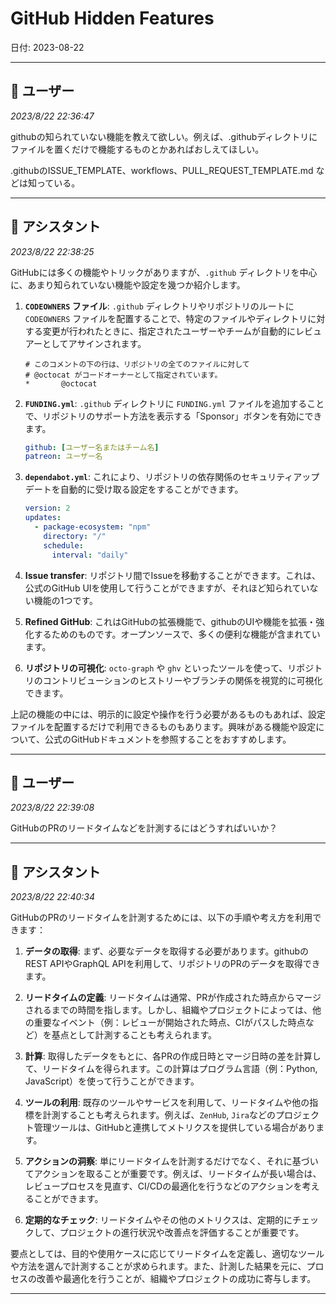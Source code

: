 # GitHub Hidden Features

日付: 2023-08-22

---

## 👤 ユーザー
*2023/8/22 22:36:47*

githubの知られていない機能を教えて欲しい。例えば、.githubディレクトリにファイルを置くだけで機能するものとかあればおしえてほしい。

.githubのISSUE_TEMPLATE、workflows、PULL_REQUEST_TEMPLATE.md などは知っている。

---

## 🤖 アシスタント
*2023/8/22 22:38:25*

GitHubには多くの機能やトリックがありますが、`.github` ディレクトリを中心に、あまり知られていない機能や設定を幾つか紹介します。

1. **`CODEOWNERS` ファイル**: `.github` ディレクトリやリポジトリのルートに `CODEOWNERS` ファイルを配置することで、特定のファイルやディレクトリに対する変更が行われたときに、指定されたユーザーやチームが自動的にレビュアーとしてアサインされます。

    ```
    # このコメントの下の行は、リポジトリの全てのファイルに対して
    # @octocat がコードオーナーとして指定されています。
    *       @octocat
    ```

2. **`FUNDING.yml`**: `.github` ディレクトリに `FUNDING.yml` ファイルを追加することで、リポジトリのサポート方法を表示する「Sponsor」ボタンを有効にできます。

    ```yaml
    github: [ユーザー名またはチーム名]
    patreon: ユーザー名
    ```

3. **`dependabot.yml`**: これにより、リポジトリの依存関係のセキュリティアップデートを自動的に受け取る設定をすることができます。

    ```yaml
    version: 2
    updates:
      - package-ecosystem: "npm"
        directory: "/"
        schedule:
          interval: "daily"
    ```

4. **Issue transfer**: リポジトリ間でIssueを移動することができます。これは、公式のGitHub UIを使用して行うことができますが、それほど知られていない機能の1つです。

5. **Refined GitHub**: これはGitHubの拡張機能で、githubのUIや機能を拡張・強化するためのものです。オープンソースで、多くの便利な機能が含まれています。

6. **リポジトリの可視化**: `octo-graph` や `ghv` といったツールを使って、リポジトリのコントリビューションのヒストリーやブランチの関係を視覚的に可視化できます。

上記の機能の中には、明示的に設定や操作を行う必要があるものもあれば、設定ファイルを配置するだけで利用できるものもあります。興味がある機能や設定について、公式のGitHubドキュメントを参照することをおすすめします。

---

## 👤 ユーザー
*2023/8/22 22:39:08*

GitHubのPRのリードタイムなどを計測するにはどうすればいいか？

---

## 🤖 アシスタント
*2023/8/22 22:40:34*

GitHubのPRのリードタイムを計測するためには、以下の手順や考え方を利用できます：

1. **データの取得**: 
   まず、必要なデータを取得する必要があります。githubのREST APIやGraphQL APIを利用して、リポジトリのPRのデータを取得できます。

2. **リードタイムの定義**:
   リードタイムは通常、PRが作成された時点からマージされるまでの時間を指します。しかし、組織やプロジェクトによっては、他の重要なイベント（例：レビューが開始された時点、CIがパスした時点など）を基点として計測することも考えられます。

3. **計算**:
   取得したデータをもとに、各PRの作成日時とマージ日時の差を計算して、リードタイムを得られます。この計算はプログラム言語（例：Python, JavaScript）を使って行うことができます。

4. **ツールの利用**:
   既存のツールやサービスを利用して、リードタイムや他の指標を計測することも考えられます。例えば、`ZenHub`, `Jira`などのプロジェクト管理ツールは、GitHubと連携してメトリクスを提供している場合があります。

5. **アクションの洞察**:
   単にリードタイムを計測するだけでなく、それに基づいてアクションを取ることが重要です。例えば、リードタイムが長い場合は、レビュープロセスを見直す、CI/CDの最適化を行うなどのアクションを考えることができます。

6. **定期的なチェック**:
   リードタイムやその他のメトリクスは、定期的にチェックして、プロジェクトの進行状況や改善点を評価することが重要です。

要点としては、目的や使用ケースに応じてリードタイムを定義し、適切なツールや方法を選んで計測することが求められます。また、計測した結果を元に、プロセスの改善や最適化を行うことが、組織やプロジェクトの成功に寄与します。

---
